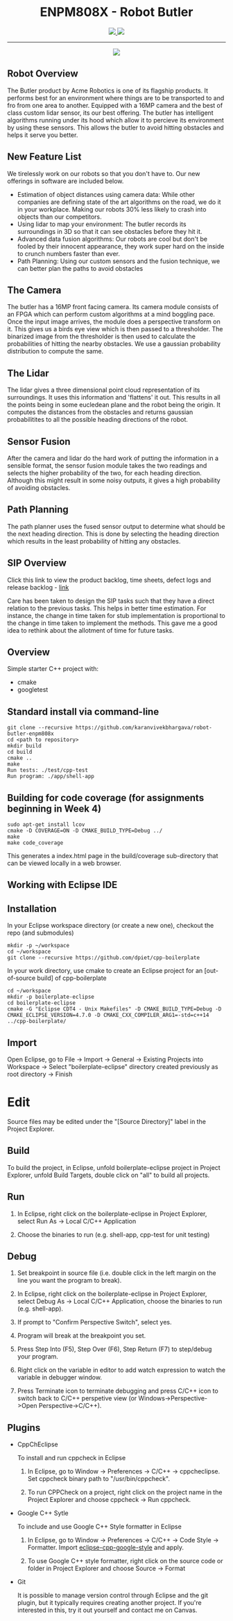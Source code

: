 <h1 align=center> ENPM808X - Robot Butler </h1>
<p align="center">
<a href="https://travis-ci.org/karanvivekbhargava/robot-butler-enpm808x">
<img src="https://travis-ci.org/karanvivekbhargava/robot-butler-enpm808x.svg?branch=master">
</a>
<a href='https://coveralls.io/github/karanvivekbhargava/robot-butler-enpm808x?branch=master'><img src='https://coveralls.io/repos/github/karanvivekbhargava/robot-butler-enpm808x/badge.svg?branch=master'/></a>
</p>

---
<p align="center">
<img src="https://cdn.andnowuknow.com/mainStoryImage/robot_butler_aug_2014_banner.jpg">
</p>

## Robot Overview

The Butler product by Acme Robotics is one of its flagship products. It performs best for an environment where things are to be transported to and fro from one area to another. Equipped with a 16MP camera and the best of class custom lidar sensor, its our best offering. The butler has intelligent algorithms running under its hood which allow it to percieve its environment by using these sensors. This allows the butler to avoid hitting obstacles and helps it serve you better.

## New Feature List
We tirelessly work on our robots so that you don't have to. Our new offerings in software are included below.
* Estimation of object distances using camera data: While other companies are defining state of the art algorithms on the road, we do it in your workplace. Making our robots 30% less likely to crash into objects than our competitors.
* Using lidar to map your environment: The butler records its surroundings in 3D so that it can see obstacles before they hit it.
* Advanced data fusion algorithms: Our robots are cool but don't be fooled by their innocent appearance, they work super hard on the inside to crunch numbers faster than ever.
* Path Planning: Using our custom sensors and the fusion technique, we can better plan the paths to avoid obstacles

## The Camera
The butler has a 16MP front facing camera. Its camera module consists of an FPGA which can perform custom algorithms at a mind boggling pace. Once the input image arrives, the module does a perspective transform on it. This gives us a birds eye view which is then passed to a thresholder. The binarized image from the thresholder is then used to calculate the probabilities of hitting the nearby obstacles. We use a gaussian probability distribution to compute the same.

## The Lidar
The lidar gives a three dimensional point cloud representation of its surroundings. It uses this information and 'flattens' it out. This results in all the points being in some eucledean plane and the robot being the origin. It computes the distances from the obstacles and returns gaussian probabilitites to all the possible heading directions of the robot.

## Sensor Fusion
After the camera and lidar do the hard work of putting the information in a sensible format, the sensor fusion module takes the two readings and selects the higher probability of the two, for each heading direction. Although this might result in some noisy outputs, it gives a high probability of avoiding obstacles.

## Path Planning
The path planner uses the fused sensor output to determine what should be the next heading direction. This is done by selecting the heading direction which results in the least probability of hitting any obstacles.

## SIP Overview
Click this link to view the product backlog, time sheets, defect logs and release backlog - [link](https://docs.google.com/spreadsheets/d/1WOvV6iL4gGOF8Qacwj2R3Lom71wziKXEf_UEhdGfOuY/edit?usp=sharing)

Care has been taken to design the SIP tasks such that they have a direct relation to the previous tasks. This helps in better time estimation. For instance, the change in time taken for stub implementation is proportional to the change in time taken to implement the methods. This gave me a good idea to rethink about the allotment of time for future tasks.

## Overview

Simple starter C++ project with:

- cmake
- googletest

## Standard install via command-line
```
git clone --recursive https://github.com/karanvivekbhargava/robot-butler-enpm808x
cd <path to repository>
mkdir build
cd build
cmake ..
make
Run tests: ./test/cpp-test
Run program: ./app/shell-app
```

## Building for code coverage (for assignments beginning in Week 4)
```
sudo apt-get install lcov
cmake -D COVERAGE=ON -D CMAKE_BUILD_TYPE=Debug ../
make
make code_coverage
```
This generates a index.html page in the build/coverage sub-directory that can be viewed locally in a web browser.

## Working with Eclipse IDE ##

## Installation

In your Eclipse workspace directory (or create a new one), checkout the repo (and submodules)
```
mkdir -p ~/workspace
cd ~/workspace
git clone --recursive https://github.com/dpiet/cpp-boilerplate
```

In your work directory, use cmake to create an Eclipse project for an [out-of-source build] of cpp-boilerplate

```
cd ~/workspace
mkdir -p boilerplate-eclipse
cd boilerplate-eclipse
cmake -G "Eclipse CDT4 - Unix Makefiles" -D CMAKE_BUILD_TYPE=Debug -D CMAKE_ECLIPSE_VERSION=4.7.0 -D CMAKE_CXX_COMPILER_ARG1=-std=c++14 ../cpp-boilerplate/
```

## Import

Open Eclipse, go to File -> Import -> General -> Existing Projects into Workspace -> 
Select "boilerplate-eclipse" directory created previously as root directory -> Finish

# Edit

Source files may be edited under the "[Source Directory]" label in the Project Explorer.


## Build

To build the project, in Eclipse, unfold boilerplate-eclipse project in Project Explorer,
unfold Build Targets, double click on "all" to build all projects.

## Run

1. In Eclipse, right click on the boilerplate-eclipse in Project Explorer,
select Run As -> Local C/C++ Application

2. Choose the binaries to run (e.g. shell-app, cpp-test for unit testing)


## Debug


1. Set breakpoint in source file (i.e. double click in the left margin on the line you want 
the program to break).

2. In Eclipse, right click on the boilerplate-eclipse in Project Explorer, select Debug As -> 
Local C/C++ Application, choose the binaries to run (e.g. shell-app).

3. If prompt to "Confirm Perspective Switch", select yes.

4. Program will break at the breakpoint you set.

5. Press Step Into (F5), Step Over (F6), Step Return (F7) to step/debug your program.

6. Right click on the variable in editor to add watch expression to watch the variable in 
debugger window.

7. Press Terminate icon to terminate debugging and press C/C++ icon to switch back to C/C++ 
perspetive view (or Windows->Perspective->Open Perspective->C/C++).


## Plugins

- CppChEclipse

    To install and run cppcheck in Eclipse

    1. In Eclipse, go to Window -> Preferences -> C/C++ -> cppcheclipse.
    Set cppcheck binary path to "/usr/bin/cppcheck".

    2. To run CPPCheck on a project, right click on the project name in the Project Explorer 
    and choose cppcheck -> Run cppcheck.


- Google C++ Sytle

    To include and use Google C++ Style formatter in Eclipse

    1. In Eclipse, go to Window -> Preferences -> C/C++ -> Code Style -> Formatter. 
    Import [eclipse-cpp-google-style][reference-id-for-eclipse-cpp-google-style] and apply.

    2. To use Google C++ style formatter, right click on the source code or folder in 
    Project Explorer and choose Source -> Format

[reference-id-for-eclipse-cpp-google-style]: https://raw.githubusercontent.com/google/styleguide/gh-pages/eclipse-cpp-google-style.xml

- Git

    It is possible to manage version control through Eclipse and the git plugin, but it typically requires creating another project. If you're interested in this, try it out yourself and contact me on Canvas.
